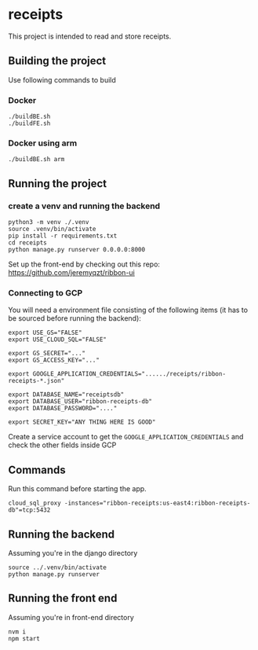 # receipts

This project is intended to read and store receipts.

## Building the project
Use following commands to build

### Docker
```
./buildBE.sh 
./buildFE.sh
```

### Docker using arm

```
./buildBE.sh arm
```

## Running the project

### create a venv and running the backend
```
python3 -m venv ./.venv
source .venv/bin/activate
pip install -r requirements.txt
cd receipts
python manage.py runserver 0.0.0.0:8000
```

Set up the front-end by checking out this repo: https://github.com/jeremyqzt/ribbon-ui

### Connecting to GCP

You will need a environment file consisting of the following items (it has to be sourced before running the backend):
```
export USE_GS="FALSE"
export USE_CLOUD_SQL="FALSE"

export GS_SECRET="..."
export GS_ACCESS_KEY="..."

export GOOGLE_APPLICATION_CREDENTIALS="....../receipts/ribbon-receipts-*.json"

export DATABASE_NAME="receiptsdb"
export DATABASE_USER="ribbon-receipts-db"
export DATABASE_PASSWORD="...."

export SECRET_KEY="ANY THING HERE IS GOOD"
```

Create a service account to get the `GOOGLE_APPLICATION_CREDENTIALS` and check the other fields inside GCP

## Commands
Run this command before starting the app.

```
cloud_sql_proxy -instances="ribbon-receipts:us-east4:ribbon-receipts-db"=tcp:5432
```

## Running the backend
Assuming you're in the django directory
```
source ../.venv/bin/activate
python manage.py runserver
```

## Running the front end
Assuming you're in front-end directory
```
nvm i
npm start
```
